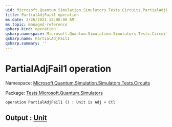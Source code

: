 ```yaml
---
uid: Microsoft.Quantum.Simulation.Simulators.Tests.Circuits.PartialAdjFail1
title: PartialAdjFail1 operation
ms.date: 3/26/2021 12:00:00 AM
ms.topic: managed-reference
qsharp.kind: operation
qsharp.namespace: Microsoft.Quantum.Simulation.Simulators.Tests.Circuits
qsharp.name: PartialAdjFail1
qsharp.summary: ''
---
```


# PartialAdjFail1 operation

Namespace: [Microsoft.Quantum.Simulation.Simulators.Tests.Circuits](xref:Microsoft.Quantum.Simulation.Simulators.Tests.Circuits)

Package: [Tests.Microsoft.Quantum.Simulators](https://nuget.org/packages/Tests.Microsoft.Quantum.Simulators)




```qsharp
operation PartialAdjFail1 () : Unit is Adj + Ctl
```


## Output : [Unit](xref:microsoft.quantum.lang-ref.unit)

